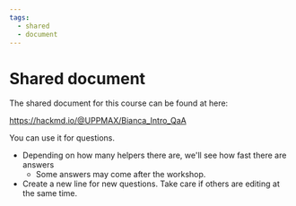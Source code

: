 ```yaml
---
tags:
  - shared
  - document
---
```


# Shared document

The shared document for this course can be found at here:

<https://hackmd.io/@UPPMAX/Bianca_Intro_QaA>

You can use it for questions.

- Depending on how many helpers there are,
  we'll see how fast there are answers
    - Some answers may come after the workshop.
- Create a new line for new questions.
  Take care if others are editing at the same time.
